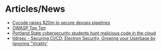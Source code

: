 # Articles/News

* [Cycode raises $20m to secure devops pipelines](https://techcrunch.com/2021/05/11/cycode-raises-20m-to-secure-devops-pipelines/)
* [OWASP Top Ten](https://owasp.org/www-project-top-ten/)
* [Portland State cybersecurity students hunt malicious code in the cloud](https://edu.google.com/why-google/case-studies/portland-state-cybersecurity-cloud/)
* [tldrsec - Securing CI/CD, Electron Security, Growing your Userbase by Ignoring "Virality'](https://tldrsec.com/blog/tldr-sec-071/)

